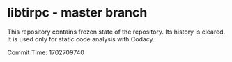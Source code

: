# libtirpc - master branch

This repository contains frozen state of the repository.
Its history is cleared. It is used only for static code
analysis with Codacy.

Commit Time: 1702709740